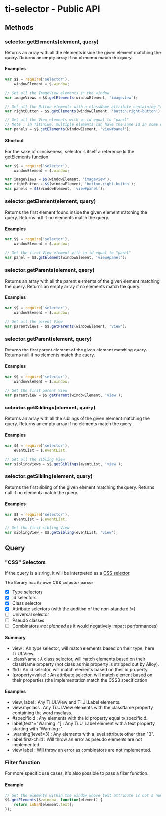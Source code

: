 # ti-selector - Public API

## Methods

### selector.getElements(element, query)

Returns an array with all the elements inside the given element matching the query.
Returns an empty array if no elements match the query.

#### Examples

```js
var $$ = require('selector'),
    windowElement = $.window;

// Get all the ImageView elements in the window
var imageViews = $$.getElements(windowElement, 'imageview');

// Get all the Button elements with a className attribute containing "right-button"
var rightButton = $$.getElements(windowElement, 'button.right-button');

// Get all the View elements with an id equal to "panel"
// Note : in Titanium, multiple elements can have the same id in some circumstances
var panels = $$.getElements(windowElement, 'view#panel');
```

#### Shortcut

For the sake of conciseness, selector is itself a reference to the getElements function.

```js
var $$ = require('selector'),
    windowElement = $.window;

var imageViews = $$(windowElement, 'imageview');
var rightButton = $$(windowElement, 'button.right-button');
var panels = $$(windowElement, 'view#panel');
```

### selector.getElement(element, query)

Returns the first element found inside the given element matching the query.
Returns null if no elements match the query.

#### Examples

```js
var $$ = require('selector'),
    windowElement = $.window;

// Get the first View element with an id equal to "panel"
var panel = $$.getElement(windowElement, 'view#panel');
```

### selector.getParents(element, query)

Returns an array with all the parent elements of the given element matching the query.
Returns an empty array if no elements match the query.

#### Examples

```js
var $$ = require('selector'),
    windowElement = $.window;

// Get all the parent View
var parentViews = $$.getParents(windowElement, 'view');
```

### selector.getParent(element, query)

Returns the first parent element of the given element matching query.
Returns null if no elements match the query.

#### Examples

```js
var $$ = require('selector'),
    windowElement = $.window;

// Get the first parent View
var parentView = $$.getParent(windowElement, 'view');
```

### selector.getSiblings(element, query)

Returns an array with all the siblings of the given element matching the query.
Returns an empty array if no elements match the query.

#### Examples

```js
var $$ = require('selector'),
    eventList = $.eventList;

// Get all the sibling View
var siblingViews = $$.getSiblings(eventList, 'view');
```

### selector.getSibling(element, query)

Returns the first sibling of the given element matching the query.
Returns null if no elements match the query.

#### Examples

```js
var $$ = require('selector'),
    eventList = $.eventList;

// Get the first sibling View
var siblingView = $$.getSibling(eventList, 'view');
```

## Query

### "CSS" Selectors

If the query is a string, it will be interpreted as a [CSS selector](http://www.w3.org/TR/css3-selectors/#selectors).

The library has its own CSS selector parser

- [X] Type selectors
- [X] Id selectors
- [X] Class selector
- [X] Attribute selectors (with the addition of the non-standard !=)
- [ ] Universal selector
- [ ] Pseudo classes
- [ ] Combinators (*not planned* as it would negatively impact performances)

#### Summary

 * view : An type selector, will match elements based on their type, here Ti.UI.View.
 * .className : A class selector, will match elements based on their className property (not class as this property is stripped out by Alloy).
 * #id : An id selector, will match elements based on their id property
 * [property=value] : An attribute selector, will match element based on their properties (the implementation match the CSS3 specification

#### Examples

 * view, label : Any Ti.UI.View and Ti.UI.Label elements.
 * view.myclass : Any Ti.UI.View elements with the className property containing the word myclass.
 * #specificid : Any elements with the id property equal to specificid.
 * label[text^="Warning :"] : Any Ti.UI.Label element with a text property starting with "Warning :".
 * .warning[level!=3] : Any elements with a level attribute other than "3".
 * label:first-child : Will throw an error as pseudo elements are not implemented.
 * view label : Will throw an error as combinators are not implemented.

### Filter function

For more specific use cases, it's also possible to pass a filter function.

#### Example

```js
// Get the elements within the window whose text attribute is not a number
$$.getElements($.window, function(element) {
    return isNaN(element.text);
});
```

